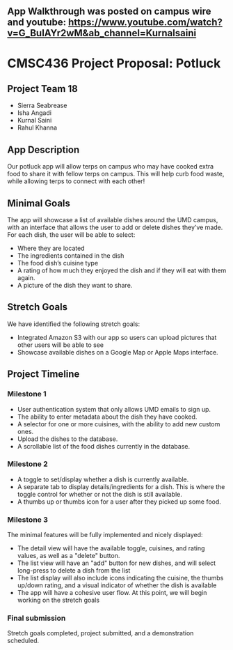 ## App Walkthrough was posted on campus wire and youtube: https://www.youtube.com/watch?v=G_BuIAYr2wM&ab_channel=Kurnalsaini

# CMSC436 Project Proposal: Potluck
## Project Team 18
* Sierra Seabrease
* Isha Angadi
* Kurnal Saini
* Rahul Khanna

## App Description
Our potluck app will allow terps on campus who may have cooked extra food 
to share it with fellow terps on campus. This will help curb food waste, 
while allowing terps to connect with each other! 

## Minimal Goals
The app will showcase a list of available dishes around the UMD campus, 
with an interface that allows the user to add or delete dishes they’ve made. 
For each dish, the user will be able to select:
* Where they are located
* The ingredients contained in the dish
* The food dish’s cuisine type
* A rating of how much they enjoyed the dish and if they will eat with 
  them again.
* A picture of the dish they want to share.

## Stretch Goals
We have identified the following stretch goals:
* Integrated Amazon S3 with our app so users can upload pictures that
  other users will be able to see
* Showcase available dishes on a Google Map or Apple Maps interface.

## Project Timeline
### Milestone 1
* User authentication system that only allows UMD emails to sign up.
* The ability to enter metadata about the dish they have cooked.
* A selector for one or more cuisines, with the ability to add
  new custom ones.
* Upload the dishes to the database.
* A scrollable list of the food dishes currently in the database. 

### Milestone 2
* A toggle to set/display whether a dish is currently available.
* A separate tab to display details/ingredients for a dish. This
  is where the toggle control for whether or not the dish 
  is still available. 
* A thumbs up or thumbs icon for a user after they picked up some food.

### Milestone 3
The minimal features will be fully implemented and nicely
displayed:
* The detail view will have the available toggle, cuisines, and
  rating values, as well as a "delete" button.
* The list view will have an "add" button for new dishes, and
  will select long-press to delete a dish from the list
* The list display will also include icons indicating the
  cuisine, the thumbs up/down rating, and a visual indicator of whether
  the dish is available
* The app will have a cohesive user flow.
At this point, we will begin working on the stretch goals

### Final submission
Stretch goals completed, project submitted, and a demonstration
scheduled.
